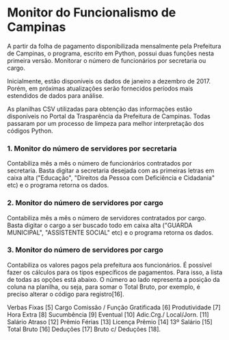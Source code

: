 <b><h1>Monitor do Funcionalismo de Campinas</h1></b>

A partir da folha de pagamento disponibilizada mensalmente pela Prefeitura de Campinas, o programa, escrito em Python, possui duas funções nesta primeira versão. Monitorar o número de funcionários por secretaria ou cargo.

Inicialmente, estão disponíveis os dados de janeiro a dezembro de 2017. Porém, em próximas atualizações serão fornecidos períodos mais estendidos de dados para análise. 

As planilhas CSV utilizadas para obtenção das informações estão disponíveis no Portal da Trasparência da Prefeitura de Campinas. Todas passaram por um processo de limpeza para melhor interpretação dos códigos Python.

<b><h3>1. Monitor do número de servidores por secretaria</h3></b>

Contabiliza mês a mês o número de funcionários contratados por secretaria. Basta digitar a secretaria desejada com as primeiras letras em caixa alta ("Educação", "Direitos da Pessoa com Deficiência e Cidadania" etc) e o programa retorna os dados. 

<b><h3>2. Monitor do número de servidores por cargo</h3></b>

Contabiliza mês a mês o número de servidores contratados por cargo. Basta digitar o cargo a ser buscado todo em caixa alta ("GUARDA MUNICIPAL", "ASSISTENTE SOCIAL" etc) e o programa retorna os dados. 

<b><h3>3. Monitor do número de servidores por cargo</h3></b>

Contabiliza os valores pagos pela prefeitura aos funcionários. É possível fazer os cálculos para os tipos específicos de pagamentos. Para isso, a lista de todas as opções está abaixo. O número ao lado representa a posição da coluna na planilha, ou seja, para somar o Total Bruto, por exemplo, é preciso alterar o código para registro[16].

Verbas Fixas [5]
Cargo Comissão / Função Gratificada [6]
Produtividade [7]
Hora Extra [8]
Sucumbência [9]
Eventual [10]
Adic.Crg./ Local/Jorn. [11]
Salário Atraso [12]
Prêmio Férias [13]
Licença Prêmio [14]
13º Salário [15]
Total Bruto [16]
Deduções [17]
Bruto c/ Deduções [18].
